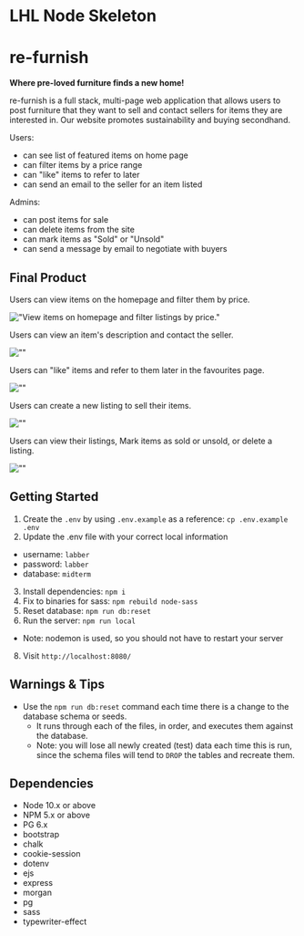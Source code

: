 # LHL Node Skeleton

# re-furnish

**Where pre-loved furniture finds a new home!**

re-furnish is a full stack, multi-page web application that allows users to post furniture that they want to sell and contact sellers for items they are interested in. Our website promotes sustainability and buying secondhand.

Users:

- can see list of featured items on home page
- can filter items by a price range
- can "like" items to refer to later
- can send an email to the seller for an item listed

Admins:

- can post items for sale
- can delete items from the site
- can mark items as "Sold" or "Unsold"
- can send a message by email to negotiate with buyers

## Final Product

Users can view items on the homepage and filter them by price.

!["View items on homepage and filter listings by price."](giflink)

Users can view an item's description and contact the seller.

![""](piclink)

Users can "like" items and refer to them later in the favourites page.

![""](giflink)

Users can create a new listing to sell their items.

![""](piclink)

Users can view their listings, Mark items as sold or unsold, or delete a listing.

![""](giflink)

## Getting Started

1. Create the `.env` by using `.env.example` as a reference: `cp .env.example .env`
2. Update the .env file with your correct local information

- username: `labber`
- password: `labber`
- database: `midterm`

3. Install dependencies: `npm i`
4. Fix to binaries for sass: `npm rebuild node-sass`
5. Reset database: `npm run db:reset`
6. Run the server: `npm run local`

- Note: nodemon is used, so you should not have to restart your server

8. Visit `http://localhost:8080/`

## Warnings & Tips

- Use the `npm run db:reset` command each time there is a change to the database schema or seeds.
  - It runs through each of the files, in order, and executes them against the database.
  - Note: you will lose all newly created (test) data each time this is run, since the schema files will tend to `DROP` the tables and recreate them.

## Dependencies

- Node 10.x or above
- NPM 5.x or above
- PG 6.x
- bootstrap
- chalk
- cookie-session
- dotenv
- ejs
- express
- morgan
- pg
- sass
- typewriter-effect
